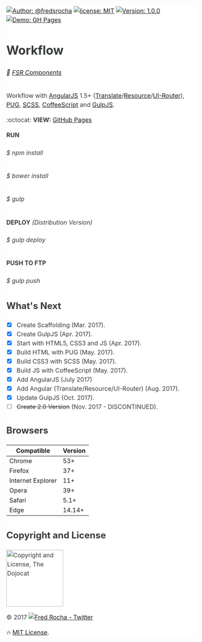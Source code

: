 <main style="font-family: -apple-system,BlinkMacSystemFont,'Segoe UI',Roboto,'Helvetica Neue',Arial,sans-serif;font-size: 1rem;line-height: 1.5;color: #373a3c;background-color: #fff;">

[![Author: @fredsrocha](https://img.shields.io/badge/author-@fredsrocha-orange.svg?style=flat-square&colorB=1da1f2&logo=twitter&maxAge=2592000 "Author")](https://twitter.com/fredsrocha)
[![license: MIT](https://img.shields.io/github/license/mashape/apistatus.svg?style=flat-square&maxAge=2592000 "MIT License")](./LICENSE)
[![Version: 1.0.0](https://img.shields.io/badge/version-1.0.0-blue.svg?style=flat-square&maxAge=2592000 "Version")](./README.md)
[![Demo: GH Pages](https://img.shields.io/badge/demo-online-green.svg?style=flat-square&colorB=00BFFF&maxAge=2592000 "Online Demo")](https://fredsrocha.github.io/fsr-workflow/)

# Workflow

###### :gift: [FSR Components](https://github.com/fredsrocha/fsr-components "FSR Components")

Workflow with [AngularJS](https://angularjs.org/ "AngularJS website") 1.5+ ([Translate](https://github.com/angular-translate/angular-translate "Angular Translate")/[Resource](https://github.com/angular/bower-angular-resource "Angular Resource")/[UI-Router](https://github.com/angular-ui/ui-router "AngularUI Router")), [PUG](https://github.com/pugjs/pug/ "PUG template engine"), [SCSS](https://github.com/sass/sass/ "SASS Lang"), [CoffeeScript](https://github.com/jashkenas/coffeescript/ "CoffeeScript") and [GulpJS](https://github.com/gulpjs/gulp "The streaming build system").

:octocat: **VIEW:** [GitHub Pages](https://fredsrocha.github.io/fsr-workflow/)

**RUN**

###### _$ npm install_

###### _$ bower install_

###### _$ gulp_

**DEPLOY** _(Distribution Version)_

###### _$ gulp deploy_

**PUSH TO FTP**

###### _$ gulp push_

## What's Next

- [x] Create Scaffolding (Mar. 2017).
- [x] Create GulpJS (Apr. 2017).
- [x] Start with HTML5, CSS3 and JS (Apr. 2017).
- [x] Build HTML with PUG (May. 2017).
- [x] Build CSS3 with SCSS (May. 2017).
- [x] Build JS with CoffeeScript (May. 2017).
- [x] Add AngularJS (July 2017)
- [x] Add Angular (Translate/Resource/UI-Router) (Aug. 2017).
- [x] Update GulpJS (Oct. 2017).
- [ ] ~~Create 2.0 Version~~ (Nov. 2017 - DISCONTINUED).

## Browsers

| Compatible | Version |
| ------ | ----------- |
| Chrome | 53+ |
| Firefox | 37+ |
| Internet Explorer | 11+ |
| Opera | 39+ |
| Safari | 5.1+ |
| Edge | 14.14+ |

## Copyright and License

<img src="https://octodex.github.com/images/dojocat.jpg" alt="Copyright and License, The Dojocat"  width="150" height="150" />

&copy; 2017 [![Fred Rocha - Twitter](https://img.shields.io/twitter/follow/fredsrocha.svg?style=social&label=@fredsrocha)](https://twitter.com/fredsrocha)
  
:fire: [MIT License](https://github.com/fredsrocha/fsr-components/blob/master/LICENSE "License").

</main>
